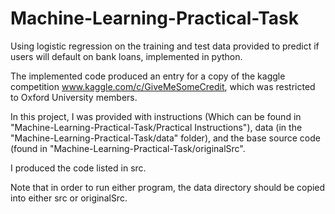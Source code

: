 Machine-Learning-Practical-Task
===============================

Using logistic regression on the training and test data provided to predict if users will default on bank loans, implemented in python. 

The implemented code produced an entry for a copy of the kaggle competition www.kaggle.com/c/GiveMeSomeCredit, which was restricted to Oxford University members.

In this project, I was provided with instructions (Which can be found in "Machine-Learning-Practical-Task/Practical Instructions"), data (in the "Machine-Learning-Practical-Task/data" folder), and the base source code (found in "Machine-Learning-Practical-Task/originalSrc".

I produced the code listed in src.

Note that in order to run either program, the data directory should be copied into either src or originalSrc.